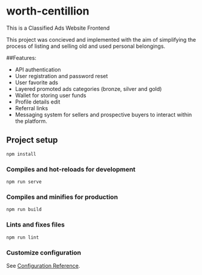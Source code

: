 # worth-centillion

This is a Classified Ads Website Frontend

This project was concieved and implemented with the aim of simplifying the process of listing and selling old and used personal belongings.

##Features:
- API authentication
- User registration and password reset
- User favorite ads
- Layered promoted ads categories (bronze, silver and gold)
- Wallet for storing user funds
- Profile details edit
- Referral links
- Messaging system for sellers and prospective buyers to interact within the platform.

## Project setup
```
npm install
```

### Compiles and hot-reloads for development
```
npm run serve
```

### Compiles and minifies for production
```
npm run build
```

### Lints and fixes files
```
npm run lint
```

### Customize configuration
See [Configuration Reference](https://cli.vuejs.org/config/).
